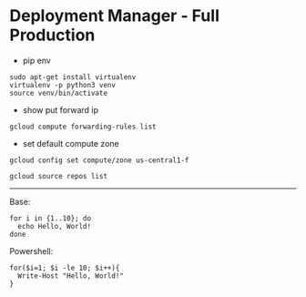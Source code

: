 # Deployment Manager - Full Production 

* pip env
```
sudo apt-get install virtualenv
virtualenv -p python3 venv
source venv/bin/activate
```
* show put forward ip
```
gcloud compute forwarding-rules list
```

* set default compute zone 
```
gcloud config set compute/zone us-central1-f

```

```
gcloud source repos list
```

--- 

Base:
```
for i in {1..10}; do
  echo Hello, World!
done 
```

Powershell:
```
for($i=1; $i -le 10; $i++){
  Write-Host "Hello, World!"
}
```
